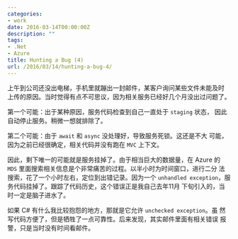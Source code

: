 ```yaml
---
categories:
- work
date: 2016-03-14T00:00:00Z
description: ""
tags:
- .Net
- Azure
title: Hunting a Bug (4)
url: /2016/03/14/hunting-a-bug-4/
---
```



上午到公司还没出电梯，手机里就蹦出一封邮件，某客户询问某些文件未能及时
上传的原因。当时觉得有点不可思议，因为相关服务已经好几个月没出过问题了。

第一个可能：出于某种原因，服务代码检查到自己一直处于 `staging` 状态，
因此自动停止服务。稍微一想就排除了。

第二个可能：由于 `await` 和 `async` 没处理好，导致服务死锁。这还是不大
可能，因为之前已经很确定，相关代码并没有跑在 `MVC` 上下文。

因此，剩下唯一的可能就是服务挂掉了。由于相当巨大的数据量，在 Azure 的
`MDS` 里面搜索相关信息是个非常痛苦的过程。以半小时为时间窗口，进行二分
法搜索，花了一个小时左右，定位到出错记录。因为一个 `unhandled
exception`，服务代码挂掉了。跟踪了代码历史，这个错误正是我自己去年11月
下旬引入的，当时一定是脑子进水了。

如果 C# 有什么我比较抱怨的地方，那就是它允许 `unchecked exception`。虽
然写代码方便了，但是牺牲了一点可靠性。后来发现，其实邮件里面有相关错误
报警，只是当时没有时间看邮件。
